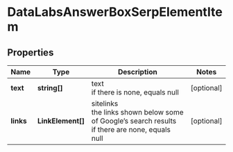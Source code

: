 # DataLabsAnswerBoxSerpElementItem

## Properties

| Name | Type | Description | Notes |
|------------ | ------------- | ------------- | -------------|
**text** | **string[]** | text<br>if there is none, equals null |[optional]|
**links** | **LinkElement[]** | sitelinks<br>the links shown below some of Google’s search results<br>if there are none, equals null |[optional]|